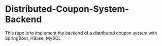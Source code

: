 # Distributed-Coupon-System-Backend
This repo is to implement the backend of a distributed coupon system with SpringBoot, HBase, MySQL
